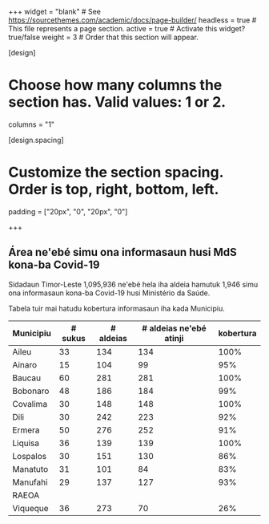 +++
widget = "blank"  # See https://sourcethemes.com/academic/docs/page-builder/
headless = true  # This file represents a page section.
active = true  # Activate this widget? true/false
weight = 3  # Order that this section will appear.

[design]
  # Choose how many columns the section has. Valid values: 1 or 2.
  columns = "1"

[design.spacing]
  # Customize the section spacing. Order is top, right, bottom, left.
  padding = ["20px", "0", "20px", "0"]

+++

## Área ne'ebé simu ona informasaun husi MdS kona-ba Covid-19


Sidadaun Timor-Leste 1,095,936 ne'ebé hela iha aldeia hamutuk 1,946 simu ona informasaun kona-ba Covid-19 husi Ministério da Saúde.


Tabela tuir mai hatudu kobertura informasaun iha kada Municipiu. 

| Municipiu | # sukus | # aldeias | # aldeias ne'ebé atinji | kobertura | 
| --------- | ------- | --------- | ----------------------- | --------- | 
| Aileu     | 33      | 134       | 134                     | 100%      | 
| Ainaro    | 15      | 104       | 99                      | 95%       | 
| Baucau    | 60      | 281       | 281                     | 100%      | 
| Bobonaro  | 48      | 186       | 184                     | 99%       | 
| Covalima  | 30      | 148       | 148                     | 100%      | 
| Dili      | 30      | 242       | 223                     | 92%       | 
| Ermera    | 50      | 276       | 252                     | 91%       | 
| Liquisa   | 36      | 139       | 139                     | 100%      | 
| Lospalos  | 30      | 151       | 130                     | 86%       | 
| Manatuto  | 31      | 101       | 84                      | 83%       | 
| Manufahi  | 29      | 137       | 127                     | 93%       | 
| RAEOA     |         |           |                         |           | 
| Viqueque  | 36      | 273       | 70                      | 26%       | 


